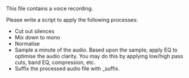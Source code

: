 This file contains a voice recording.

Please write a script to apply the following processes:

- Cut out silences 
- Mix down to mono
- Normalise 
- Sample a minute of the audio. Based upon the sample, apply EQ to optimise the audio clarity. You may do this by applying low/high pass cuts, band EQ, compression, etc. 
- Suffix the processed audio file with _suffix.